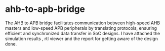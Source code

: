 # ahb-to-apb-bridge
The AHB to APB bridge facilitates communication between high-speed AHB masters and low-speed APB peripherals by translating protocols, ensuring efficient and synchronized data transfer in SoC designs.
I have attached the simulation results , rtl viewer and the report for getting aware of the design done.

